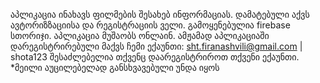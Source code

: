 აპლიკაცია ინახავს ფილმების შესახებ ინფორმაციას.
დამატებული აქვს ავტორიზზაციისა და რეგისტრაციის ველი. 
გამოყენებულია firebase სთორიჯი.
აპლიკაცია მუშაობს ონლაინ.
ამჟამად აპლიკაციაში დარეგისტრირებული მაქვს ჩემი ექაუნთი: sht.firanashvili@gmail.com | shota123
შესაძლებელია თქვენც დაარეგისტრიროთ თქვენი ექაუნთი. *მეილი აუცილებელად განსხვავებული უნდა იყოს 
